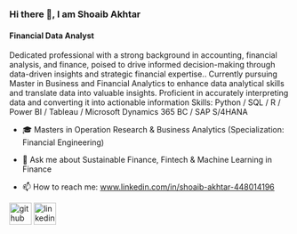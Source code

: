 ### Hi there 👋, I am Shoaib Akhtar
#### Financial Data Analyst

Dedicated professional with a strong background in accounting, financial analysis, and finance, poised to drive informed decision-making through data-driven insights and strategic financial expertise.. Currently pursuing Master in Business and Financial Analytics to enhance data analytical skills and translate data into valuable insights. Proficient in accurately interpreting data and converting it into actionable information
Skills: Python / SQL / R / Power BI / Tableau / Microsoft Dynamics 365 BC / SAP S/4HANA


-  :mortar_board: Masters in Operation Research & Business Analytics (Specialization: Financial Engineering)

- 💬 Ask me about Sustainable Finance, Fintech & Machine Learning in Finance
- 📫 How to reach me: www.linkedin.com/in/shoaib-akhtar-448014196

[<img src='https://cdn.jsdelivr.net/npm/simple-icons@3.0.1/icons/github.svg' alt='github' height='40'>](https://github.com/shoaib16amp)
[<img src='https://cdn.jsdelivr.net/npm/simple-icons@3.0.1/icons/linkedin.svg' alt='linkedin' height='40'>](https://www.linkedin.com/in/shoaib16amp/)

